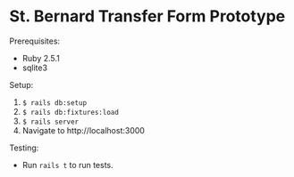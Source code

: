 # St. Bernard Transfer Form Prototype

Prerequisites:
* Ruby 2.5.1
* sqlite3

Setup:
1. `$ rails db:setup`
2. `$ rails db:fixtures:load`
3. `$ rails server`
4. Navigate to http://localhost:3000

Testing:
* Run `rails t` to run tests.